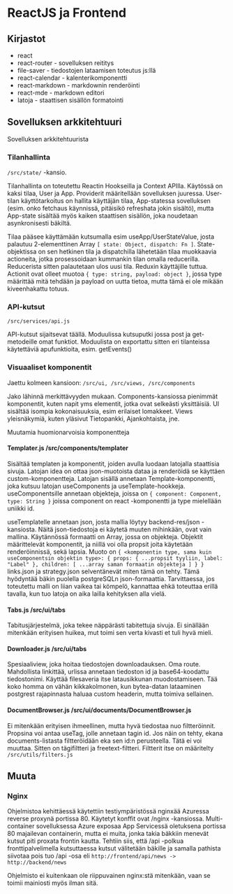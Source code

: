 # ReactJS ja Frontend

## Kirjastot

* react
* react-router - sovelluksen reititys
* file-saver - tiedostojen lataamisen toteutus js:llä
* react-calendar - kalenterikomponentti
* react-markdown - markdownin renderöinti
* react-mde - markdown editori
* latoja - staattisen sisällön formatointi
  
## Sovelluksen arkkitehtuuri

Sovelluksen arkkitehtuurista

### Tilanhallinta

`/src/state/` -kansio.

Tilanhallinta on toteutettu Reactin Hookseilla ja Context APIlla.  Käytössä on kaksi tilaa, User ja App.  Providerit määritellään sovelluksen juuressa.  User-tilan käyttötarkoitus on hallita käyttäjän tilaa, App-statessa sovelluksen (esim. onko fetchaus käynnissä, pitäisikö refreshata jokin sisältö), mutta App-state sisältää myös kaiken staattisen sisällön, joka noudetaan asynkronisesti bäkiltä.  

Tilaa pääsee käyttämään kutsumalla esim useApp/UserStateValue, josta palautuu 2-elementtinen Array `[ state: Object, dispatch: Fn ]`. State-objektissa on sen hetkinen tila ja dispatchilla lähetetään tilaa muokkaavia actioneita, jotka prosessoidaan kummankin tilan omalla reducerilla.  Reducerista sitten palautetaan ulos uusi tila.  Reduxin käyttäjille tuttua.  Actionit ovat olleet muotoa `{ type: string, payload: object }`, jossa type määrittää mitä tehdään ja payload on uutta tietoa, mutta tämä ei ole mikään kiveenhakattu totuus.

### API-kutsut

`/src/services/api.js`

API-kutsut sijaitsevat täällä. Moduulissa kutsuputki jossa post ja get-metodeille omat funktiot. Moduulista on exportattu sitten eri tilanteissa käytettäviä apufunktioita, esim. getEvents()

### Visuaaliset komponentit

Jaettu kolmeen kansioon: `/src/ui, /src/views, /src/components`

Jako lähinnä merkittävyyden mukaan. Components-kansiossa pienimmät komponentit, kuten napit yms elementit, jotka ovat selkeästi yksittäisiä. UI sisältää isompia kokonaisuuksia, esim erilaiset lomakkeet.  Views yleisnäkymiä, kuten yläsivut Tietopankki, Ajankohtaista, jne.

Muutamia huomionarvoisia komponentteja

#### Templater.js /src/components/templater

Sisältää templaten ja komponentit, joiden avulla luodaan latojalla staattisia sivuja.  Latojan idea on ottaa json-muotoista dataa ja renderöidä se käyttäen custom-komponentteja.  Latojan sisällä annetaan Template-komponentti, joka kutsuu latojan useComponents ja useTemplate-hookkeja.  useComponentsille annetaan objekteja, joissa on `{ component: Component, type: String }` joissa component on react -komponentti ja type mielellään uniikki id.

useTemplatelle annetaan json, josta mallia löytyy backend-res/json -kansiosta.  Näitä json-tiedostoja ei käytetä muuten mihinkään, ovat vain mallina.  Käytännössä formaatti on Array, jossa on objekteja.  Objektit määrittelevät komponentit, ja niillä voi olla propsit joita käytetään renderöinnissä, sekä lapsia.  Muoto on `{ <komponentin type, sama kuin useComponentsin objektin type>: { props: { ...propsit tyyliin, label: "Label" }, children: [ ...array saman formaatin objekteja ] } }` links.json ja strategy.json selventänevät miten tämä on tehty.  Tämä hyödyntää bäkin puolella postgreSQLn json-formaattia.  Tarvittaessa, jos toteutettu malli on liian vaikea tai kömpelö, kannattaa ehkä toteuttaa erillä tavalla, kun tuo latoja on aika lailla kehityksen alla vielä.

#### Tabs.js /src/ui/tabs

Tabitusjärjestelmä, joka tekee näppärästi tabitettuja sivuja.  Ei sinällään mitenkään erityisen huikea, mut toimi sen verta kivasti et tuli hyvä mieli.

#### Downloader.js /src/ui/tabs

Spesiaaliview, joka hoitaa tiedostojen downloadauksen.  Oma route.  Mahdollista linkittää, urlissa annetaan tiedoston id ja base64-koodattu tiedostonimi.  Käyttää filesaveria itse latausikkunan muodostamiseen.  Tää koko homma on vähän kikkakolmonen, kun bytea-datan lataaminen postgrest rajapinnasta haluaa custom headerin, mutta toimiva sellainen.

#### DocumentBrowser.js /src/ui/documents/DocumentBrowser.js

Ei mitenkään erityisen ihmeellinen, mutta hyvä tiedostaa nuo filtteröinnit.  Propsina voi antaa useTag, jolle annetaan tagin id.  Jos näin on tehty, ekana documents-listasta filtteröidään eka sen id:n perusteella.  Tätä ei voi muuttaa.  Sitten on tägifiltteri ja freetext-filtteri.  Filtterit itse on määritelty `/src/utils/filters.js`

## Muuta

### Nginx

Ohjelmistoa kehittäessä käytettiin testiympäristössä nginxää Azuressa reverse proxynä portissa 80.  Käytetyt konffit ovat /nginx -kansiossa.  Multi-container sovelluksessa Azure exposaa App Servicessä oletuksena portissa 80 majailevan containerin, mutta ei muita, jonka takia bäkkiin menevät kutsut piti proxata frontin kautta.  Tehtiin siis, että /api -polkua fronttipalvelimella kutsuttaessa kutsut välitetään bäkille ja samalla pathista siivotaa pois tuo /api -osa eli `http://frontend/api/news -> http://backend/news` 

Ohjelmisto ei kuitenkaan ole riippuvainen nginx:stä mitenkään, vaan se toimii mainiosti myös ilman sitä.
